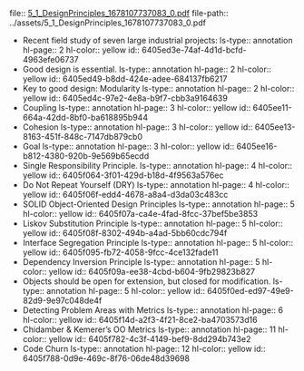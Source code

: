 file:: [5_1_DesignPrinciples_1678107737083_0.pdf](../assets/5_1_DesignPrinciples_1678107737083_0.pdf)
file-path:: ../assets/5_1_DesignPrinciples_1678107737083_0.pdf

- Recent field study of seven large industrial projects:
  ls-type:: annotation
  hl-page:: 2
  hl-color:: yellow
  id:: 6405ed3e-74af-4d1d-bcfd-4963efe06737
- Good design is essential.
  ls-type:: annotation
  hl-page:: 2
  hl-color:: yellow
  id:: 6405ed49-b8dd-424e-adee-684137fb6217
- Key to good design: Modularity
  ls-type:: annotation
  hl-page:: 2
  hl-color:: yellow
  id:: 6405ed4c-97e2-4e8a-b9f7-cbb3a9164639
- Coupling
  ls-type:: annotation
  hl-page:: 3
  hl-color:: yellow
  id:: 6405ee11-664a-42dd-8bf0-ba618895b944
- Cohesion
  ls-type:: annotation
  hl-page:: 3
  hl-color:: yellow
  id:: 6405ee13-8163-451f-848c-7147db879cb0
- Goal
  ls-type:: annotation
  hl-page:: 3
  hl-color:: yellow
  id:: 6405ee16-b812-4380-920b-9e569b65ecdd
- Single Responsibility Principle.
  ls-type:: annotation
  hl-page:: 4
  hl-color:: yellow
  id:: 6405f064-3f01-429d-b18d-4f9563a576ec
- Do Not Repeat Yourself (DRY)
  ls-type:: annotation
  hl-page:: 4
  hl-color:: yellow
  id:: 6405f06f-edd4-4678-a8a4-d3da03c483cc
- SOLID Object-Oriented Design Principles
  ls-type:: annotation
  hl-page:: 5
  hl-color:: yellow
  id:: 6405f07a-ca4e-4fad-8fcc-37bef5be3853
- Liskov Substitution Principle
  ls-type:: annotation
  hl-page:: 5
  hl-color:: yellow
  id:: 6405f08f-8302-494b-a4ad-5bb60cdc794f
- Interface Segregation Principle
  ls-type:: annotation
  hl-page:: 5
  hl-color:: yellow
  id:: 6405f095-fb72-4058-9fcc-4ce132fade11
- Dependency Inversion Principle
  ls-type:: annotation
  hl-page:: 5
  hl-color:: yellow
  id:: 6405f09a-ee38-4cbd-b604-9fb29823b827
- Objects should be open for extension, but closed for modification.
  ls-type:: annotation
  hl-page:: 5
  hl-color:: yellow
  id:: 6405f0ed-ed97-49e9-82d9-9e97c048de4f
- Detecting Problem Areas with Metrics
  ls-type:: annotation
  hl-page:: 6
  hl-color:: yellow
  id:: 6405f14d-a2f3-4f21-8ce2-ba4703573d16
- Chidamber & Kemerer’s OO Metrics
  ls-type:: annotation
  hl-page:: 11
  hl-color:: yellow
  id:: 6405f782-4c3f-4149-bef9-8dd294b743e2
- Code Churn
  ls-type:: annotation
  hl-page:: 12
  hl-color:: yellow
  id:: 6405f788-0d9e-469c-8f76-06de48d39698